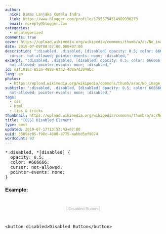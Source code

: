 ```yaml
---
author:
  nick: Dimas Lanjaka Kumala Indra
  link: https://www.blogger.com/profile/17555754514989936273
  email: noreply@blogger.com
categories:
  - uncategorized
comments: true
cover: https://upload.wikimedia.org/wikipedia/commons/thumb/a/ac/No_image_available.svg/2048px-No_image_available.svg.png
date: 2019-07-09T08:07:00.000+07:00
description: ":disabled, .disabled, [disabled] opacity: 0.5; color: 666666;
  cursor: not-allowed; pointer-events: none; :disabled,"
excerpt: ":disabled, .disabled, [disabled] opacity: 0.5; color: 666666; cursor:
  not-allowed; pointer-events: none; :disabled,"
id: e1f1018c-853a-4888-83a3-468a7d2048bc
lang: en
photos:
  - https://upload.wikimedia.org/wikipedia/commons/thumb/a/ac/No_image_available.svg/2048px-No_image_available.svg.png
subtitle: ":disabled, .disabled, [disabled] opacity: 0.5; color: 666666; cursor:
  not-allowed; pointer-events: none; :disabled,"
tags:
  - css
  - html
  - tips & tricks
thumbnail: https://upload.wikimedia.org/wikipedia/commons/thumb/a/ac/No_image_available.svg/2048px-No_image_available.svg.png
title: "[CSS] Disabled Element"
type: post
updated: 2019-07-17T13:52:43+07:00
uuid: 3589ac05-f98c-4888-8775-aabbd5ef9074
wordcount: 93
---
```


<div dir="ltr" style="text-align: left;" trbidi="on"><style>*:disabled, .disabled, *[disabled] {   opacity: 0.5;   color: #666666;   cursor: not-allowed;   pointer-events: none; } </style> <pre>*:disabled, *[disabled] {<br>  opacity: 0.5;<br>  color: #666666;<br>  cursor: not-allowed;<br>  pointer-events: none;<br>}<br></pre><h3>Example:</h3><center><button disabled="" style="margin:2em;border-top:1px;border-bottom:1px">Disabled Button</button></center><pre>&lt;button disabled&gt;Disabled Button&lt;/button&gt;</pre></div>